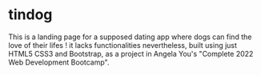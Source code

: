 # tindog
This is a landing page for a supposed dating app where dogs can find the love of their lifes ! it lacks functionalities nevertheless, built using just HTML5 CSS3 and Bootstrap, as a project in Angela You's "Complete 2022 Web Development Bootcamp".
